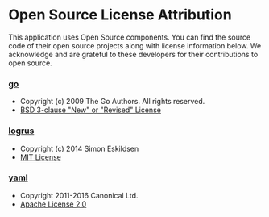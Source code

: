 # Open Source License Attribution

This application uses Open Source components. You can find the source
code of their open source projects along with license information below.
We acknowledge and are grateful to these developers for their contributions
to open source.

### [go](https://github.com/golang/go)
- Copyright (c) 2009 The Go Authors. All rights reserved.
- [BSD 3-clause "New" or "Revised" License](https://github.com/golang/go/blob/master/LICENSE)

### [logrus](https://github.com/sirupsen/logrus)
- Copyright (c) 2014 Simon Eskildsen
- [MIT License](https://github.com/sirupsen/logrus/blob/master/LICENSE)

### [yaml](https://github.com/go-yaml/yaml)
- Copyright 2011-2016 Canonical Ltd.
- [Apache License 2.0](https://github.com/go-yaml/yaml/blob/v2/LICENSE)
